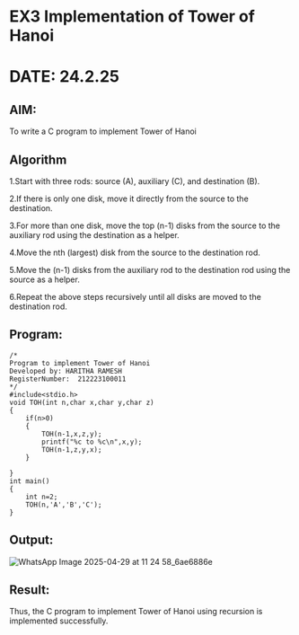 # EX3 Implementation of Tower of Hanoi
# DATE: 24.2.25

## AIM:
To write a C program to implement Tower of Hanoi

## Algorithm

1.Start with three rods: source (A), auxiliary (C), and destination (B).

2.If there is only one disk, move it directly from the source to the destination.

3.For more than one disk, move the top (n-1) disks from the source to the auxiliary rod using the destination as a helper.

4.Move the nth (largest) disk from the source to the destination rod.

5.Move the (n-1) disks from the auxiliary rod to the destination rod using the source as a helper.

6.Repeat the above steps recursively until all disks are moved to the destination rod.

## Program:
```
/*
Program to implement Tower of Hanoi
Developed by: HARITHA RAMESH
RegisterNumber:  212223100011
*/
#include<stdio.h>
void TOH(int n,char x,char y,char z)
{
    if(n>0)
    {
        TOH(n-1,x,z,y);
        printf("%c to %c\n",x,y);
        TOH(n-1,z,y,x);
    }
    
}
int main()
{
    int n=2;
    TOH(n,'A','B','C');
}
```
## Output:

![WhatsApp Image 2025-04-29 at 11 24 58_6ae6886e](https://github.com/user-attachments/assets/cbf99282-958c-48c0-9245-0121b5289ecc)


## Result:
Thus, the C program to implement Tower of Hanoi using recursion is implemented successfully.
